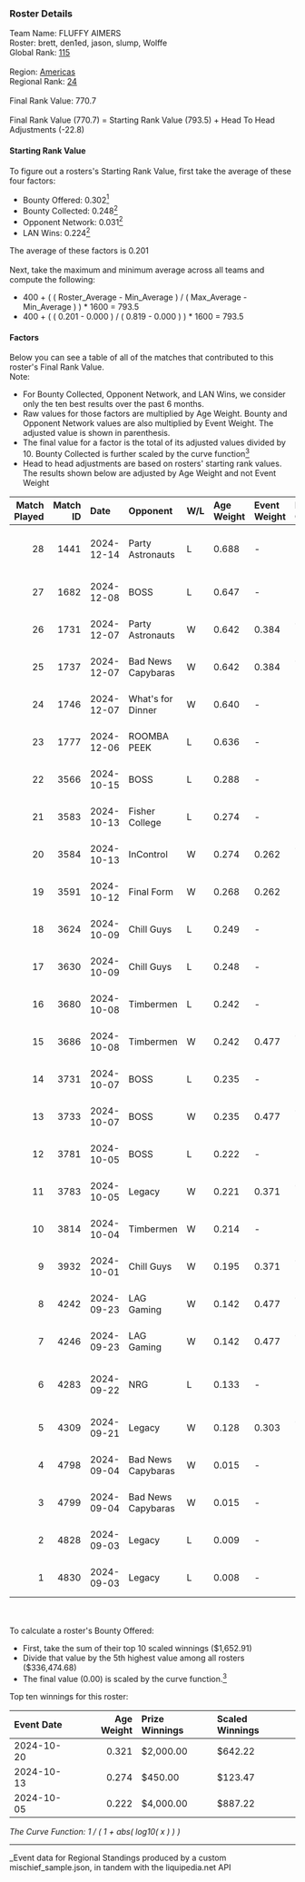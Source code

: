 ### Roster Details<br />
Team Name: FLUFFY AIMERS<br />
Roster: brett, den1ed, jason, slump, Wolffe<br />
Global Rank: [115](../../standings_global_2025_03_01.md)<br />
<br />
Region: [Americas]( ../../standings_americas_2025_03_01.md)<br />
Regional Rank: [24]( ../../standings_americas_2025_03_01.md)<br />
<br />
Final Rank Value:  770.7<br />
<br />
Final Rank Value (770.7) = Starting Rank Value (793.5) + Head To Head Adjustments (-22.8)<br />

#### Starting Rank Value<br />
To figure out a rosters's Starting Rank Value, first take the average of these four factors:<br />
- Bounty Offered: 0.302[<sup>1</sup>](#table2)
- Bounty Collected: 0.248[<sup>2</sup>](#table1)
- Opponent Network: 0.031[<sup>2</sup>](#table1)
- LAN Wins: 0.224[<sup>2</sup>](#table1)

The average of these factors is 0.201<br />
<br />
Next, take the maximum and minimum average across all teams and compute the following:<br />
- 400 + ( ( Roster_Average - Min_Average ) / ( Max_Average - Min_Average ) ) * 1600 = 793.5
- 400 + ( ( 0.201 - 0.000 ) / ( 0.819 - 0.000 ) ) * 1600 = 793.5


#### Factors<br />
Below you can see a table of all of the matches that contributed to this roster's Final Rank Value.<br />
Note:<br />

- For Bounty Collected, Opponent Network, and LAN Wins, we consider only the ten best results over the past 6 months.
- Raw values for those factors are multiplied by Age Weight. Bounty and Opponent Network values are also multiplied by Event Weight. The adjusted value is shown in parenthesis.
- The final value for a factor is the total of its adjusted values divided by 10. Bounty Collected is further scaled by the curve function[<sup>3</sup>](#curveFunction)
- Head to head adjustments are based on rosters' starting rank values. The results shown below are adjusted by Age Weight and not Event Weight
<span id="table1"></span><br />


| Match Played | Match ID | Date       | Opponent           | W/L | Age Weight | Event Weight | Bounty Collected | Opponent Network | LAN Wins  | H2H Adj. | Roster                               |
| -: | -: | :- | :- | :- | :- | :- | :- | :- | :- | -: | :- |
|           28 |     1441 | 2024-12-14 | Party Astronauts   | L   | 0.688      | -            | -                | -                | -         |   -11.03 | brett, den1ed, jason, slump, Wolffe  |
|           27 |     1682 | 2024-12-08 | BOSS               | L   | 0.647      | -            | -                | -                | -         |    -7.33 | brett, jason, nooz, slump, Wolffe    |
|           26 |     1731 | 2024-12-07 | Party Astronauts   | W   | 0.642      | 0.384        | 0.008 (0.002)    | 0.400 (0.099)    | 1 (0.642) |     9.89 | brett, jason, nooz, slump, Wolffe    |
|           25 |     1737 | 2024-12-07 | Bad News Capybaras | W   | 0.642      | 0.384        | 0.001 (0.000)    | 0.137 (0.034)    | 1 (0.642) |     6.36 | brett, jason, nooz, slump, Wolffe    |
|           24 |     1746 | 2024-12-07 | What's for Dinner  | W   | 0.640      | -            | -                | -                | 1 (0.640) |     2.17 | brett, jason, nooz, slump, Wolffe    |
|           23 |     1777 | 2024-12-06 | ROOMBA PEEK        | L   | 0.636      | -            | -                | -                | -         |   -15.87 | brett, jason, nooz, slump, Wolffe    |
|           22 |     3566 | 2024-10-15 | BOSS               | L   | 0.288      | -            | -                | -                | -         |    -3.21 | ayy, brett, jason, nooz, slump       |
|           21 |     3583 | 2024-10-13 | Fisher College     | L   | 0.274      | -            | -                | -                | -         |    -4.80 | brett, jason, nooz, slump, Wolffe    |
|           20 |     3584 | 2024-10-13 | InControl          | W   | 0.274      | 0.262        | 0.001 (0.000)    | 0.069 (0.005)    | 0 (0.000) |     2.35 | brett, jason, nooz, slump, Wolffe    |
|           19 |     3591 | 2024-10-12 | Final Form         | W   | 0.268      | 0.262        | -                | 0.058 (0.004)    | 0 (0.000) |     1.49 | brett, jason, nooz, slump, Wolffe    |
|           18 |     3624 | 2024-10-09 | Chill Guys         | L   | 0.249      | -            | -                | -                | -         |    -5.39 | ayy, brett, jason, nooz, slump       |
|           17 |     3630 | 2024-10-09 | Chill Guys         | L   | 0.248      | -            | -                | -                | -         |    -5.49 | ayy, brett, jason, nooz, slump       |
|           16 |     3680 | 2024-10-08 | Timbermen          | L   | 0.242      | -            | -                | -                | -         |    -4.76 | ayy, brett, jason, nooz, slump       |
|           15 |     3686 | 2024-10-08 | Timbermen          | W   | 0.242      | 0.477        | 0.011 (0.001)    | 0.190 (0.022)    | 0 (0.000) |     2.89 | ayy, brett, jason, nooz, slump       |
|           14 |     3731 | 2024-10-07 | BOSS               | L   | 0.235      | -            | -                | -                | -         |    -2.81 | ayy, brett, jason, nooz, slump       |
|           13 |     3733 | 2024-10-07 | BOSS               | W   | 0.235      | 0.477        | 0.014 (0.002)    | 0.381 (0.043)    | 0 (0.000) |     4.67 | ayy, brett, jason, nooz, slump       |
|           12 |     3781 | 2024-10-05 | BOSS               | L   | 0.222      | -            | -                | -                | -         |    -2.62 | brett, jason, nooz, slump, Wolffe    |
|           11 |     3783 | 2024-10-05 | Legacy             | W   | 0.221      | 0.371        | 0.033 (0.003)    | 0.622 (0.051)    | 0 (0.000) |     4.02 | brett, consti, jason, slump, Wolffe  |
|           10 |     3814 | 2024-10-04 | Timbermen          | W   | 0.214      | -            | -                | -                | 0 (0.000) |     1.13 | brett, jason, nooz, slump, Wolffe    |
|            9 |     3932 | 2024-10-01 | Chill Guys         | W   | 0.195      | 0.371        | 0.003 (0.000)    | 0.318 (0.023)    | 0 (0.000) |     1.86 | brett, jason, nooz, slump, Wolffe    |
|            8 |     4242 | 2024-09-23 | LAG Gaming         | W   | 0.142      | 0.477        | 0.001 (0.000)    | 0.026 (0.002)    | -         |     1.18 | ayy, brett, jason, nooz, slump       |
|            7 |     4246 | 2024-09-23 | LAG Gaming         | W   | 0.142      | 0.477        | 0.001 (0.000)    | -                | -         |     1.19 | ayy, brett, jason, nooz, slump       |
|            6 |     4283 | 2024-09-22 | NRG                | L   | 0.133      | -            | -                | -                | -         |    -0.97 | brett, C4LLM3SU3, jason, nooz, slump |
|            5 |     4309 | 2024-09-21 | Legacy             | W   | 0.128      | 0.303        | 0.033 (0.001)    | 0.622 (0.024)    | -         |     2.21 | ayy, brett, jason, nooz, slump       |
|            4 |     4798 | 2024-09-04 | Bad News Capybaras | W   | 0.015      | -            | -                | -                | -         |     0.15 | ayy, brett, jason, nooz, slump       |
|            3 |     4799 | 2024-09-04 | Bad News Capybaras | W   | 0.015      | -            | -                | -                | -         |     0.15 | ayy, brett, jason, nooz, slump       |
|            2 |     4828 | 2024-09-03 | Legacy             | L   | 0.009      | -            | -                | -                | -         |    -0.12 | ayy, brett, jason, nooz, slump       |
|            1 |     4830 | 2024-09-03 | Legacy             | L   | 0.008      | -            | -                | -                | -         |    -0.12 | ayy, brett, jason, nooz, slump       |

<br />
<span id="table2"></span><br />
To calculate a roster's Bounty Offered:<br />

- First, take the sum of their top 10 scaled winnings ($1,652.91)
- Divide that value by the 5th highest value among all rosters ($336,474.68)
- The final value (0.00) is scaled by the curve function.[<sup>3</sup>](#curveFunction)

Top ten winnings for this roster:<br />

| Event Date | Age Weight | Prize Winnings | Scaled Winnings |
| :- | -: | :- | :- |
| 2024-10-20 |      0.321 | $2,000.00      | $642.22         |
| 2024-10-13 |      0.274 | $450.00        | $123.47         |
| 2024-10-05 |      0.222 | $4,000.00      | $887.22         |


<span id="curveFunction"></span>_The Curve Function: 1 / ( 1 + abs( log10( x ) ) )_<br />

---
_Event data for Regional Standings produced by a custom mischief_sample.json, in tandem with the liquipedia.net API<br />
